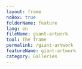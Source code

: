 ```yaml
---
layout: frame
noBox: true
folderName: feature
lang: en
fileName: giant-artwork
tool: The frame
permalink: /giant-artwork
featureName: giant-artwork
category: Galleries
---
```

